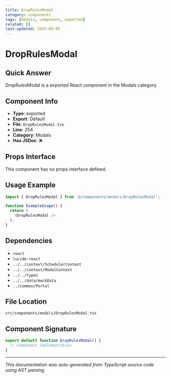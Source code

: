 ```yaml
---
title: DropRulesModal
category: components
tags: [modals, component, exported]
related: []
last-updated: 2025-09-05
---
```


# DropRulesModal

## Quick Answer
DropRulesModal is a exported React component in the Modals category.

## Component Info

- **Type**: exported
- **Export**: Default
- **File**: `DropRulesModal.tsx`
- **Line**: 254
- **Category**: Modals
- **Has JSDoc**: ❌

## Props Interface

This component has no props interface defined.

## Usage Example

```typescript
import { DropRulesModal } from '@/components/modals/DropRulesModal';

function ExampleUsage() {
  return (
    <DropRulesModal />
  );
}
```

## Dependencies


- `react`
- `lucide-react`
- `../../context/SchedulerContext`
- `../../context/ModalContext`
- `../../types`
- `../../data/mockData`
- `../common/Portal`


## File Location

`src/components/modals/DropRulesModal.tsx`

## Component Signature

```typescript
export default function DropRulesModal() { 
  // Component implementation
}
```

---

*This documentation was auto-generated from TypeScript source code using AST parsing.*